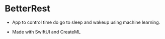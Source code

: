 # BetterRest
- App to control time do go to sleep and wakeup using machine learning.

- Made with SwiftUI and CreateML
